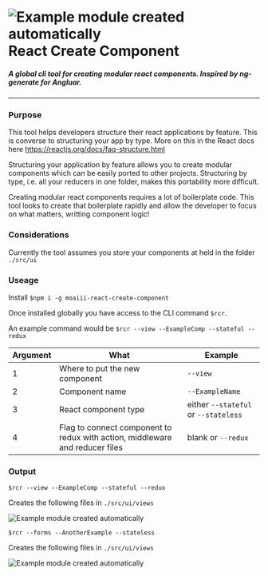 # ![Example module created automatically](https://s3-eu-west-1.amazonaws.com/moaiii-cv/react-icon.png) React Create Component

##### A global cli tool for creating modular react components. Inspired by ng-generate for Angluar. 
___


### Purpose
This tool helps developers structure their react applications by feature. This is converse to structuring your app by type. 
More on this in the React docs here https://reactjs.org/docs/faq-structure.html

Structuring your application by feature allows you to create modular components which can be easily ported to other projects. Structuring by type, i.e. all your reducers in one folder, makes this portability more difficult. 

Creating modular react components requires a lot of boilerplate code. This tool looks to create that boilerplate rapidly and allow the developer to focus on what matters, writting component logic!

### Considerations
Currently the tool assumes you store your components at held in the folder `./src/ui`

### Useage
Install 
```$npm i -g moaiii-react-create-component```

Once installed globally you have access to the CLI command `$rcr`. 

An example command would be
```$rcr --view --ExampleComp --stateful --redux```


Argument | What | Example
------------ | ------------- | -------------
1 | Where to put the new component | `--view`
2 | Component name | `--ExampleName`
3 | React component type | either `--stateful` or `--stateless`
4 | Flag to connect component to redux with action, middleware and reducer files | blank or `--redux`

### Output
```$rcr --view --ExampleComp --stateful --redux```

Creates the following files in `./src/ui/views`

![Example module created automatically](https://s3-eu-west-1.amazonaws.com/moaiii-cv/Screenshot+2018-11-02+at+12.53.05.png)

```$rcr --forms --AnotherExample --stateless```

Creates the following files in `./src/ui/views`

![Example module created automatically](https://s3-eu-west-1.amazonaws.com/moaiii-cv/Screenshot+2018-11-02+at+12.57.34.png)